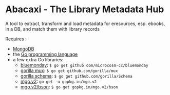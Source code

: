 # Abacaxi - The Library Metadata Hub
A tool to extract, transform and load metadata for eresources, esp. ebooks, in a DB, and match them with library records

Requires :

- [MongoDB](https://www.mongodb.com)
- the [Go programming language](https://golang.org/)
- a few extra Go libraries:
  - [bluemonday](https://github.com/microcosm-cc/bluemonday): `$ go get github.com/microcosm-cc/bluemonday`
  - [gorilla mux]("github.com/gorilla/mux"): `$ go get github.com/gorilla/mux`
  - [gorilla schema]("http://www.gorillatoolkit.org/pkg/Schema"): `$ go get github.com/gorilla/Schema`
  - [mgo.v2](https://godoc.org/gopkg.in/mgo.v2): `go get -u gopkg.in/mgo.v2`
  - [mgo.v2/bson](https://godoc.org/gopkg.in/mgo.v2/bson): `$ go get gopkg.in/mgo.v2/bson`
